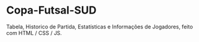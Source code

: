 # Copa-Futsal-SUD

Tabela, Historico de Partida, Estatísticas e Informações de Jogadores, feito com HTML / CSS / JS.
